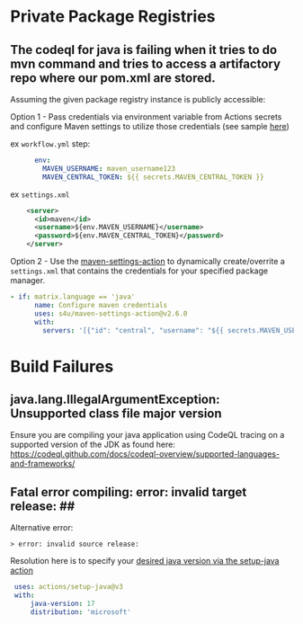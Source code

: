 
# Private Package Registries

## The codeql for java is failing when it tries to do mvn command and tries to access a artifactory repo where our pom.xml are stored.

Assuming the given package registry instance is publicly accessible:


Option 1 - Pass credentials via environment variable from Actions secrets and configure Maven settings to utilize those credentials (see sample [here](https://github.com/actions/setup-java/blob/main/docs/advanced-usage.md#yaml-example))

ex `workflow.yml` step:
```yml
      env:
        MAVEN_USERNAME: maven_username123
        MAVEN_CENTRAL_TOKEN: ${{ secrets.MAVEN_CENTRAL_TOKEN }}
```

ex `settings.xml`
```xml
    <server>
      <id>maven</id>
      <username>${env.MAVEN_USERNAME}</username>
      <password>${env.MAVEN_CENTRAL_TOKEN}</password>
    </server>
```

Option 2 - Use the [maven-settings-action](https://github.com/s4u/maven-settings-action) to dynamically create/overrite a `settings.xml` that contains the credentials for your specified package manager.

```yml
- if: matrix.language == 'java'
      name: Configure maven credentials
      uses: s4u/maven-settings-action@v2.6.0
      with:
        servers: '[{"id": "central", "username": "${{ secrets.MAVEN_USERNAME }}", "password": "${{ secrets.MAVEN_CENTRAL_TOKEN }}"}]'
```

# Build Failures

## java.lang.IllegalArgumentException: Unsupported class file major version ##

Ensure you are compiling your java application using CodeQL tracing on a supported version of the JDK as found here: https://codeql.github.com/docs/codeql-overview/supported-languages-and-frameworks/

## Fatal error compiling: error: invalid target release: \## 

Alternative error:  
```
> error: invalid source release:
```

Resolution here is to specify your [desired java version via the setup-java action](https://github.com/actions/setup-java#supported-version-syntax)
```yml
 uses: actions/setup-java@v3
 with:
     java-version: 17
     distribution: 'microsoft'
```
